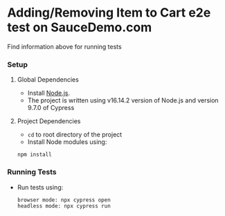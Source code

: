 # Adding/Removing Item to Cart e2e test on SauceDemo.com

Find information above for running tests
### Setup

1. Global Dependencies
    * Install [Node.js](https://nodejs.org/en/).
    * The project is written using v16.14.2 version of Node.js and version 9.7.0 of Cypress
    
2. Project Dependencies
    * `cd` to root directory of the project
    * Install Node modules using:
   ```
   npm install
   ```

### Running Tests

* Run tests using:
  ```
  browser mode: npx cypress open
  headless mode: npx cypress run
  ```
 
